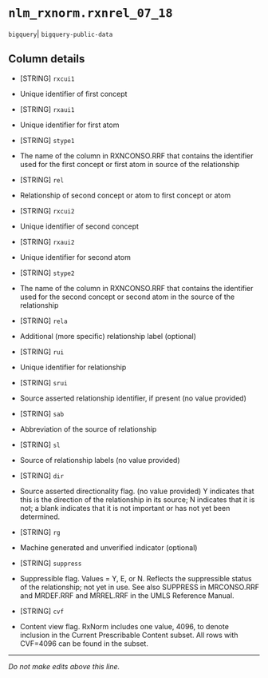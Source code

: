 # `nlm_rxnorm.rxnrel_07_18`
`bigquery`| `bigquery-public-data`

## Column details
* [STRING]    `rxcui1`
 - Unique identifier of first concept
* [STRING]    `rxaui1`
 - Unique identifier for first atom
* [STRING]    `stype1`
 - The name of the column in RXNCONSO.RRF that contains the identifier used for the first concept or first atom in source of the relationship
* [STRING]    `rel`
 - Relationship of second concept or atom to first concept or atom
* [STRING]    `rxcui2`
 - Unique identifier of second concept
* [STRING]    `rxaui2`
 - Unique identifier for second atom
* [STRING]    `stype2`
 - The name of the column in RXNCONSO.RRF that contains the identifier used for the second concept or second atom in the source of the relationship
* [STRING]    `rela`
 - Additional (more specific) relationship label (optional)
* [STRING]    `rui`
 - Unique identifier for relationship
* [STRING]    `srui`
 - Source asserted relationship identifier, if present (no value provided)
* [STRING]    `sab`
 - Abbreviation of the source of relationship
* [STRING]    `sl`
 - Source of relationship labels (no value provided)
* [STRING]    `dir`
 - Source asserted directionality flag. (no value provided) Y indicates that this is the direction of the relationship in its source; N indicates that it is not; a blank indicates that it is not important or has not yet been determined.
* [STRING]    `rg`
 - Machine generated and unverified indicator (optional)
* [STRING]    `suppress`
 - Suppressible flag. Values = Y, E, or N. Reflects the suppressible status of the relationship; not yet in use. See also SUPPRESS in MRCONSO.RRF and MRDEF.RRF and MRREL.RRF in the UMLS Reference Manual.
* [STRING]    `cvf`
 - Content view flag. RxNorm includes one value, 4096, to denote inclusion in the Current Prescribable Content subset. All rows with CVF=4096 can be found in the subset.

-------------------------------------------------------------------------------
*Do not make edits above this line.*
